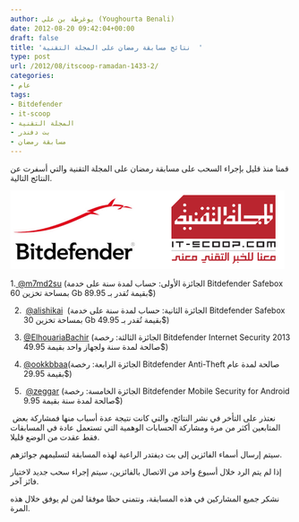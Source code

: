 ```yaml
---
author: يوغرطة بن علي (Youghourta Benali)
date: 2012-08-20 09:42:04+00:00
draft: false
title: 'نتائج مسابقة رمضان على المجلة التقنية  '
type: post
url: /2012/08/itscoop-ramadan-1433-2/
categories:
- عام
tags:
- Bitdefender
- it-scoop
- المجلة التقنية
- بت دفندر
- مسابقة رمضان
---
```


قمنا منذ قليل بإجراء السحب على مسابقة رمضان على المجلة التقنية والتي أسفرت عن النتائج التالية.


![](bitdefender_itscoop.png)



1.[ ‏@m7md2su](https://twitter.com/m7md2su) (الجائزة الأولى: حساب لمدة سنة على خدمة Bitdefender Safebox بمساحة تخزين 60 Gb بقيمة تُقدر بـ 89.95$)




2.  ‏[@alishikai](https://twitter.com/alishikai)  (الجائزة الثانية: حساب لمدة سنة على خدمة Bitdefender Safebox بمساحة تخزين 30 Gb بقيمة تُقدر بـ 49.95$)




3. ‏[@ElhouariaBachir](https://twitter.com/ElhouariaBachir) (الجائزة الثالثة: رخصة Bitdefender Internet Security 2013 صالحة لمدة سنة ولجهاز واحد بقيمة 49.95$)




4. ‏[@ookkbbaa](https://twitter.com/ookkbbaa)(الجائزة الرابعة: رخصة Bitdefender Anti-Theft صالحة لمدة عام بقيمة 29.95$)




5.  ‏[@zeggar](https://twitter.com/zeggar) (الجائزة الخامسة: رخصة Bitdefender Mobile Security for Android صالحة لمدة سنة بقيمة 9.95$)




 نعتذر على التأخر في نشر النتائج، والتي كانت نتيجة عدة أسباب منها فمشاركة بعض المتابعين أكثر من مرة ومشاركة الحسابات الوهمية التي تستعمل عادة في المسابقات فقط عقدت من الوضع قليلا.




سيتم إرسال أسماء الفائزين إلى بت ديفتدر الراعية لهذه المسابقة لتسليمهم جوائزهم.




إذا لم يتم الرد خلال أسبوع واحد من الاتصال بالفائزين، سيتم إجراء سحب جديد لاختيار فائز آخر.




نشكر جميع المشاركين في هذه المسابقة، ونتمنى حظا موفقا لمن لم يوفق خلال هذه المرة.
